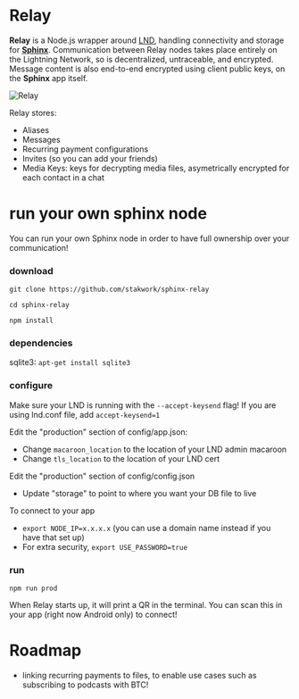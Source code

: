 # Relay

**Relay** is a Node.js wrapper around [LND](https://github.com/lightningnetwork/lnd), handling connectivity and storage for [**Sphinx**](https://sphinx.chat). Communication between Relay nodes takes place entirely on the Lightning Network, so is decentralized, untraceable, and encrypted. Message content is also end-to-end encrypted using client public keys, on the **Sphinx** app itself. 

![Relay](https://github.com/stakwork/sphinx-relay/raw/master/public/relay.jpg)

Relay stores:
- Aliases
- Messages
- Recurring payment configurations
- Invites (so you can add your friends)
- Media Keys: keys for decrypting media files, asymetrically encrypted for each contact in a chat

# run your own sphinx node

You can run your own Sphinx node in order to have full ownership over your communication!

### download

`git clone https://github.com/stakwork/sphinx-relay`

`cd sphinx-relay`

`npm install`

### dependencies

sqlite3: `apt-get install sqlite3`

### configure

Make sure your LND is running with the `--accept-keysend` flag! If you are using lnd.conf file, add `accept-keysend=1`

Edit the "production" section of config/app.json:
 - Change `macaroon_location` to the location of your LND admin macaroon
 - Change `tls_location` to the location of your LND cert

Edit the "production" section of config/config.json
 - Update "storage" to point to where you want your DB file to live

To connect to your app
 - `export NODE_IP=x.x.x.x` (you can use a domain name instead if you have that set up)
 - For extra security, `export USE_PASSWORD=true`

### run

`npm run prod`

When Relay starts up, it will print a QR in the terminal. You can scan this in your app (right now Android only) to connect!

# Roadmap

- linking recurring payments to files, to enable use cases such as subscribing to podcasts with BTC!